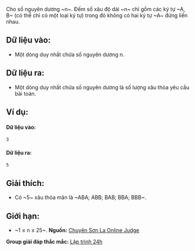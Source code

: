 Cho số nguyên dương ~n~. Đếm số xâu độ dài ~n~ chỉ gồm các ký tự ~A, B~ (có thể chỉ có một loại ký tự) trong đó không có hai ký tự ~A~ đứng liền nhau.

## Dữ liệu vào:
- Một dòng duy nhất chứa số nguyên dương n.

## Dữ liệu ra:
- Một dòng duy nhất chứa số nguyên dương là số lượng xâu thỏa yêu cầu bài toán.

## Ví dụ:
#### Dữ liệu vào:
```
3
```

#### Dữ liệu ra:
```
5
```

## Giải thích:
- Có ~5~ xâu thỏa mãn là ~ABA; ABB; BAB; BBA; BBB~.

## Giới hạn:
- ~1 ≤ n ≤ 25~.
**Nguồn:** [Chuyên Sơn La Online Judge](http://csloj.ddns.net/)

**Group giải đáp thắc mắc:** [Lập trình 24h](https://www.facebook.com/groups/1386904321519984)